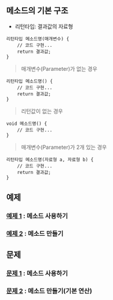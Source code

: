 ## 메소드의 기본 구조
- 리턴타입: 결과값의 자료형
```
리턴타입 메소드명(매개변수) {
    // 코드 구현...
    return 결과값;
}
```
> 매개변수(Parameter)가 없는 경우  
```
리턴타입 메소드명() {
    // 코드 구현...
    return 결과값;
}
```
  
> 리턴값이 없는 경우  
```
void 메소드명() {
    // 코드 구현...
}
```
  
> 매개변수(Parameter)가 2개 있는 경우  
```
리턴타입 메소드명(자료형 a, 자료형 b) {
    // 코드 구현...
    return 결과값;
}
```


## 예제
### [예제 1](method_ex/Ex01.java) : 메소드 사용하기
### [예제 2](method_ex/Ex02.java) : 메소드 만들기

## 문제
### [문제 1](method_quiz/quiz01/README.md) : 메소드 사용하기
### [문제 2](method_quiz/quiz02/README.md) : 메소드 만들기(기본 연산)

